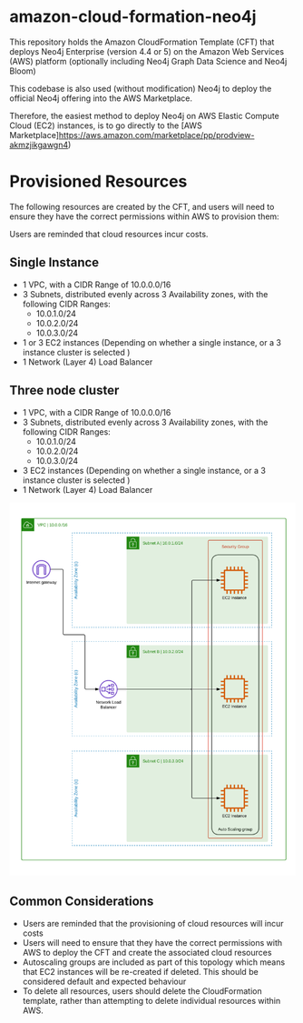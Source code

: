 # amazon-cloud-formation-neo4j
This repository holds the Amazon CloudFormation Template (CFT) that deploys Neo4j Enterprise (version 4.4 or 5) on the Amazon Web Services (AWS) platform (optionally including Neo4j Graph Data Science and Neo4j Bloom)  

This codebase is also used (without modification) Neo4j to deploy the official Neo4j offering into the AWS Marketplace. 

Therefore, the easiest method to deploy Neo4j on AWS Elastic Compute Cloud (EC2) instances, is to go directly to the [AWS Marketplace]https://aws.amazon.com/marketplace/pp/prodview-akmzjikgawgn4)

# Provisioned Resources
The following resources are created by the CFT, and users will need to ensure they have the correct permissions within AWS to provision them:

Users are reminded that cloud resources incur costs.

## Single Instance
- 1 VPC, with a CIDR Range of 10.0.0.0/16
- 3 Subnets, distributed evenly across 3 Availability zones, with the following CIDR Ranges:
  - 10.0.1.0/24
  - 10.0.2.0/24
  - 10.0.3.0/24
- 1 or 3 EC2 instances (Depending on whether a single instance, or a 3 instance cluster is selected )
- 1 Network (Layer 4) Load Balancer

## Three node cluster
- 1 VPC, with a CIDR Range of 10.0.0.0/16
- 3 Subnets, distributed evenly across 3 Availability zones, with the following CIDR Ranges:
  - 10.0.1.0/24
  - 10.0.2.0/24
  - 10.0.3.0/24
- 3 EC2 instances (Depending on whether a single instance, or a 3 instance cluster is selected )
- 1 Network (Layer 4) Load Balancer

![image](aws-3-instance-cluster.png)

## Common Considerations
- Users are reminded that the provisioning of cloud resources will incur costs
- Users will need to ensure that they have the correct permissions with AWS to deploy the CFT and create the associated cloud resources
- Autoscaling groups are included as part of this topology which means that EC2 instances will be re-created if deleted.  This should be considered default and expected behaviour
- To delete all resources, users should delete the CloudFormation template, rather than attempting to delete individual resources within AWS.


